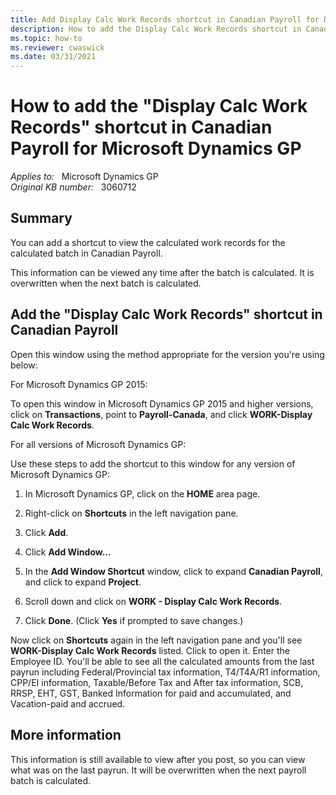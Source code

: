 ```yaml
---
title: Add Display Calc Work Records shortcut in Canadian Payroll for Dynamics GP
description: How to add the Display Calc Work Records shortcut in Canadian Payroll for Microsoft Dynamics GP.
ms.topic: how-to
ms.reviewer: cwaswick
ms.date: 03/31/2021
---
```

# How to add the "Display Calc Work Records" shortcut in Canadian Payroll for Microsoft Dynamics GP

_Applies to:_ &nbsp; Microsoft Dynamics GP  
_Original KB number:_ &nbsp; 3060712

## Summary

You can add a shortcut to view the calculated work records for the calculated batch in Canadian Payroll.

This information can be viewed any time after the batch is calculated. It is overwritten when the next batch is calculated.

## Add the "Display Calc Work Records" shortcut in Canadian Payroll

Open this window using the method appropriate for the version you're using below:

For Microsoft Dynamics GP 2015:

To open this window in Microsoft Dynamics GP 2015 and higher versions, click on **Transactions**, point to **Payroll-Canada**, and click **WORK-Display Calc Work Records**.

For all versions of Microsoft Dynamics GP:

Use these steps to add the shortcut to this window for any version of Microsoft Dynamics GP:

1. In Microsoft Dynamics GP, click on the **HOME** area page.

2. Right-click on **Shortcuts** in the left navigation pane.

3. Click **Add**.

4. Click **Add Window...**

5. In the **Add Window Shortcut** window, click to expand **Canadian Payroll**, and click to expand **Project**.

6. Scroll down and click on **WORK - Display Calc Work Records**.

7. Click **Done**. (Click **Yes** if prompted to save changes.)

Now click on **Shortcuts** again in the left navigation pane and you'll see **WORK-Display Calc Work Records** listed. Click to open it. Enter the Employee ID. You'll be able to see all the calculated amounts from the last payrun including Federal/Provincial tax information, T4/T4A/R1 information, CPP/EI information, Taxable/Before Tax and After tax information, SCB, RRSP, EHT, GST, Banked Information for paid and accumulated, and Vacation-paid and accrued.

## More information

This information is still available to view after you post, so you can view what was on the last payrun. It will be overwritten when the next payroll batch is calculated.
